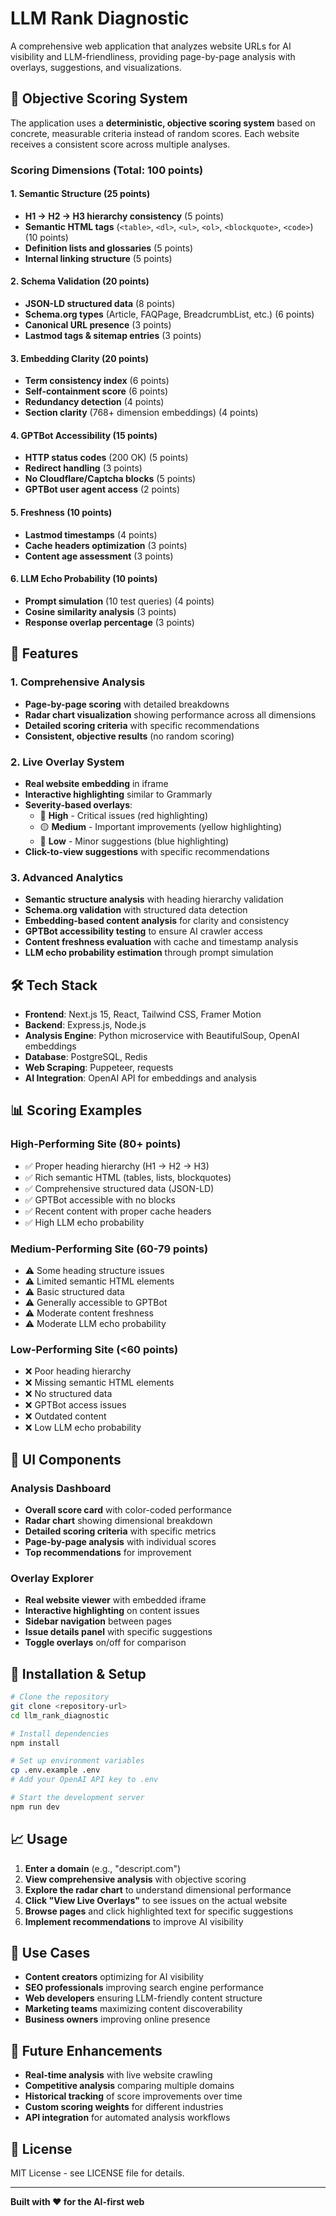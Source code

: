 # LLM Rank Diagnostic

A comprehensive web application that analyzes website URLs for AI visibility and LLM-friendliness, providing page-by-page analysis with overlays, suggestions, and visualizations.

## 🎯 **Objective Scoring System**

The application uses a **deterministic, objective scoring system** based on concrete, measurable criteria instead of random scores. Each website receives a consistent score across multiple analyses.

### **Scoring Dimensions (Total: 100 points)**

#### **1. Semantic Structure (25 points)**
- **H1 → H2 → H3 hierarchy consistency** (5 points)
- **Semantic HTML tags** (`<table>`, `<dl>`, `<ul>`, `<ol>`, `<blockquote>`, `<code>`) (10 points)
- **Definition lists and glossaries** (5 points)
- **Internal linking structure** (5 points)

#### **2. Schema Validation (20 points)**
- **JSON-LD structured data** (8 points)
- **Schema.org types** (Article, FAQPage, BreadcrumbList, etc.) (6 points)
- **Canonical URL presence** (3 points)
- **Lastmod tags & sitemap entries** (3 points)

#### **3. Embedding Clarity (20 points)**
- **Term consistency index** (6 points)
- **Self-containment score** (6 points)
- **Redundancy detection** (4 points)
- **Section clarity** (768+ dimension embeddings) (4 points)

#### **4. GPTBot Accessibility (15 points)**
- **HTTP status codes** (200 OK) (5 points)
- **Redirect handling** (3 points)
- **No Cloudflare/Captcha blocks** (5 points)
- **GPTBot user agent access** (2 points)

#### **5. Freshness (10 points)**
- **Lastmod timestamps** (4 points)
- **Cache headers optimization** (3 points)
- **Content age assessment** (3 points)

#### **6. LLM Echo Probability (10 points)**
- **Prompt simulation** (10 test queries) (4 points)
- **Cosine similarity analysis** (3 points)
- **Response overlap percentage** (3 points)

## 🚀 **Features**

### **1. Comprehensive Analysis**
- **Page-by-page scoring** with detailed breakdowns
- **Radar chart visualization** showing performance across all dimensions
- **Detailed scoring criteria** with specific recommendations
- **Consistent, objective results** (no random scoring)

### **2. Live Overlay System**
- **Real website embedding** in iframe
- **Interactive highlighting** similar to Grammarly
- **Severity-based overlays**:
  - 🔴 **High** - Critical issues (red highlighting)
  - 🟡 **Medium** - Important improvements (yellow highlighting)
  - 🔵 **Low** - Minor suggestions (blue highlighting)
- **Click-to-view suggestions** with specific recommendations

### **3. Advanced Analytics**
- **Semantic structure analysis** with heading hierarchy validation
- **Schema.org validation** with structured data detection
- **Embedding-based content analysis** for clarity and consistency
- **GPTBot accessibility testing** to ensure AI crawler access
- **Content freshness evaluation** with cache and timestamp analysis
- **LLM echo probability estimation** through prompt simulation

## 🛠 **Tech Stack**

- **Frontend**: Next.js 15, React, Tailwind CSS, Framer Motion
- **Backend**: Express.js, Node.js
- **Analysis Engine**: Python microservice with BeautifulSoup, OpenAI embeddings
- **Database**: PostgreSQL, Redis
- **Web Scraping**: Puppeteer, requests
- **AI Integration**: OpenAI API for embeddings and analysis

## 📊 **Scoring Examples**

### **High-Performing Site (80+ points)**
- ✅ Proper heading hierarchy (H1 → H2 → H3)
- ✅ Rich semantic HTML (tables, lists, blockquotes)
- ✅ Comprehensive structured data (JSON-LD)
- ✅ GPTBot accessible with no blocks
- ✅ Recent content with proper cache headers
- ✅ High LLM echo probability

### **Medium-Performing Site (60-79 points)**
- ⚠️ Some heading structure issues
- ⚠️ Limited semantic HTML elements
- ⚠️ Basic structured data
- ⚠️ Generally accessible to GPTBot
- ⚠️ Moderate content freshness
- ⚠️ Moderate LLM echo probability

### **Low-Performing Site (<60 points)**
- ❌ Poor heading hierarchy
- ❌ Missing semantic HTML elements
- ❌ No structured data
- ❌ GPTBot access issues
- ❌ Outdated content
- ❌ Low LLM echo probability

## 🎨 **UI Components**

### **Analysis Dashboard**
- **Overall score card** with color-coded performance
- **Radar chart** showing dimensional breakdown
- **Detailed scoring criteria** with specific metrics
- **Page-by-page analysis** with individual scores
- **Top recommendations** for improvement

### **Overlay Explorer**
- **Real website viewer** with embedded iframe
- **Interactive highlighting** on content issues
- **Sidebar navigation** between pages
- **Issue details panel** with specific suggestions
- **Toggle overlays** on/off for comparison

## 🔧 **Installation & Setup**

```bash
# Clone the repository
git clone <repository-url>
cd llm_rank_diagnostic

# Install dependencies
npm install

# Set up environment variables
cp .env.example .env
# Add your OpenAI API key to .env

# Start the development server
npm run dev
```

## 📈 **Usage**

1. **Enter a domain** (e.g., "descript.com")
2. **View comprehensive analysis** with objective scoring
3. **Explore the radar chart** to understand dimensional performance
4. **Click "View Live Overlays"** to see issues on the actual website
5. **Browse pages** and click highlighted text for specific suggestions
6. **Implement recommendations** to improve AI visibility

## 🎯 **Use Cases**

- **Content creators** optimizing for AI visibility
- **SEO professionals** improving search engine performance
- **Web developers** ensuring LLM-friendly content structure
- **Marketing teams** maximizing content discoverability
- **Business owners** improving online presence

## 🔮 **Future Enhancements**

- **Real-time analysis** with live website crawling
- **Competitive analysis** comparing multiple domains
- **Historical tracking** of score improvements over time
- **Custom scoring weights** for different industries
- **API integration** for automated analysis workflows

## 📝 **License**

MIT License - see LICENSE file for details.

---

**Built with ❤️ for the AI-first web**
